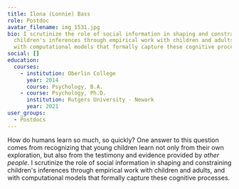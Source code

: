 ```yaml
---
title: Ilona (Lonnie) Bass
role: Postdoc
avatar_filename: img_1531.jpg
bio: I scrutinize the role of social information in shaping and constraining
  children's inferences through empirical work with children and adults, and
  with computational models that formally capture these cognitive processes.
social: []
education:
  courses:
    - institution: Oberlin College
      year: 2014
      course: Psychology, B.A.
    - course: Psychology, Ph.D.
      institution: Rutgers University - Newark
      year: 2021
user_groups:
  - Postdocs
---
```

How do humans learn so much, so quickly? One answer to this question comes from recognizing that young children learn not only from their own exploration, but also from the testimony and evidence provided by *other people*. I scrutinize the role of social information in shaping and constraining children's inferences through empirical work with children and adults, and with computational models that formally capture these cognitive processes.